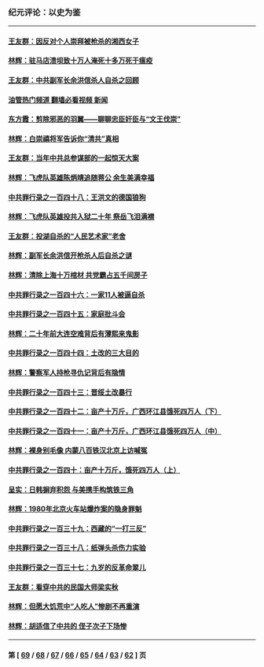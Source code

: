 ### 纪元评论：以史为鉴
---
#### [王友群：因反对个人崇拜被枪杀的湘西女子](../../pages/nsc1028/n14048288.md?08060330) 
#### [林辉：驻马店溃坝致十万人淹死十多万死于瘟疫](../../pages/nsc1028/n14048231.md?08060330) 
#### [王友群：中共副军长余洪信杀人自杀之回顾](../../pages/nsc1028/n14045464.md?08060330) 
#### [油管热门频道 翻墙必看视频 新闻](ok?08060330)
#### [东方霞：剪除邪恶的羽翼——聊聊忠臣奸臣与“文王伐崇”](../../pages/nsc1028/n14045501.md?08060330) 
#### [林辉：白崇禧将军告诉你“清共”真相](../../pages/nsc1028/n14044216.md?08060330) 
#### [王友群：当年中共总参谋部的一起惊天大案](../../pages/nsc1028/n14043817.md?08060330) 
#### [林辉：飞虎队英雄陈炳靖追随蒋公 余生美满幸福](../../pages/nsc1028/n14042421.md?08060330) 
#### [中共罪行录之一百四十八：王洪文的德国狼狗](../../pages/nsc1028/n14042070.md?08060330) 
#### [林辉：飞虎队英雄投共入狱二十年 祭岳飞泪满襟](../../pages/nsc1028/n14041446.md?08060330) 
#### [王友群：投湖自杀的“人民艺术家”老舍](../../pages/nsc1028/n14038027.md?08060330) 
#### [林辉：副军长余洪信开枪杀人后自杀之谜](../../pages/nsc1028/n14037038.md?08060330) 
#### [林辉：清除上海十万棺材 共党霸占五千间房子](../../pages/nsc1028/n14033735.md?08060330) 
#### [中共罪行录之一百四十六：一家11人被逼自杀](../../pages/nsc1028/n14032932.md?08060330) 
#### [中共罪行录之一百四十五：家庭批斗会](../../pages/nsc1028/n14031487.md?08060330) 
#### [林辉：二十年前大连空难背后有薄熙来鬼影](../../pages/nsc1028/n14031069.md?08060330) 
#### [中共罪行录之一百四十四：土改的三大目的](../../pages/nsc1028/n14030522.md?08060330) 
#### [林辉：警察军人持枪寻仇记背后有隐情](../../pages/nsc1028/n14029745.md?08060330) 
#### [中共罪行录之一百四十三：晋绥土改暴行](../../pages/nsc1028/n14029965.md?08060330) 
#### [中共罪行录之一百四十二：亩产十万斤，广西环江县饿死四万人（下）](../../pages/nsc1028/n14027911.md?08060330) 
#### [中共罪行录之一百四十一：亩产十万斤，广西环江县饿死四万人（中）](../../pages/nsc1028/n14027089.md?08060330) 
#### [林辉：裸身别毛像 内蒙八百铁汉北京上访喊冤](../../pages/nsc1028/n14026693.md?08060330) 
#### [中共罪行录之一百四十：亩产十万斤，饿死四万人（上）](../../pages/nsc1028/n14026657.md?08060330) 
#### [呈实：日韩摒弃积怨 与美携手构筑铁三角](../../pages/nsc1028/n14025196.md?08060330) 
#### [林辉：1980年北京火车站爆炸案的隐身罪魁](../../pages/nsc1028/n14024093.md?08060330) 
#### [中共罪行录之一百三十九：西藏的“一打三反”](../../pages/nsc1028/n14024088.md?08060330) 
#### [中共罪行录之一百三十八：纸弹头杀伤力实验](../../pages/nsc1028/n14022692.md?08060330) 
#### [中共罪行录之一百三十七：九岁的反革命翠儿](../../pages/nsc1028/n14020997.md?08060330) 
#### [王友群：看穿中共的民国大师梁实秋](../../pages/nsc1028/n14020649.md?08060330) 
#### [林辉：但愿大饥荒中“人吃人”惨剧不再重演](../../pages/nsc1028/n14020531.md?08060330) 
#### [林辉：胡适信了中共的 侄子次子下场惨](../../pages/nsc1028/n14019760.md?08060330) 

---
#### 第 [ [69](./69.md?08060330) / [68](./68.md?08060330) / [67](./67.md?08060330) / [66](./66.md?08060330) / [65](./65.md?08060330) / [64](./64.md?08060330) / [63](./63.md?08060330) / [62](./62.md?08060330) ] 页
